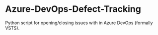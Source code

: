 # Azure-DevOps-Defect-Tracking
Python script for opening/closing issues with in Azure DevOps (formally VSTS). 

